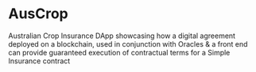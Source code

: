 # AusCrop
Australian Crop Insurance DApp showcasing how a digital agreement deployed on a blockchain, used in conjunction with Oracles & a front end can provide guaranteed execution of contractual terms for a Simple Insurance contract
